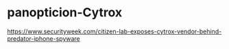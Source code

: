 # panopticion-Cytrox

https://www.securityweek.com/citizen-lab-exposes-cytrox-vendor-behind-predator-iphone-spyware
